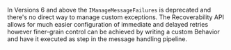 In Versions 6 and above the `IManageMessageFailures` is deprecated and there's no direct way to manage custom exceptions. The Recoverability API allows for much easier configuration of immediate and delayed retries however finer-grain control can be achieved by writing a custom Behavior and have it executed as step in the message handling pipeline.